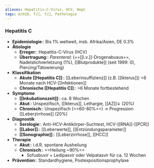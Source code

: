```yaml
---
aliases: Hepatitis-C-Virus, HCV, HepC
tags: m/m18, f/🦠, f/💩, Pathologie
---
```

### Hepatitis C
- **Epidemiologie**:: Bis 1% weltweit, insb. Afrika/Asien, DE 0.3%
- **Ätiologie** 
	- **Erreger**:: Hepatitis-C-Virus (HCV)
	- **Übertragung**:: *Parenteral:* (==[[i.v.]]-Drogenabusus==, Nadelstichverletzung (1%), [[Blutprodukte]] (seit 1999: 0), Piercing/Tätowierung)
- **Klassifikation**
	- **Akute [[Hepatitis C]]**:: [[Leberinsuffizienz]] (z.B. [[Ikterus]]) <6 Monate nach HCV-[[Infektionen]]
	- **Chronische [[Hepatitis C]]**:: >6 Monate fortbestehend
- **Symptome**
	- **[[Inkubationszeit]]**:: ca. 8 Wochen
	- **Akut**:: Unspezifisch, [[Ikterus]], Lethargie, [[AZ]]↓ (20%)
	- **Chronisch**:: Unspezifisch (==60-80%==) → Progression [[Leberzirrhose]] (20%)
- **Diagnostik**
	- **Serologie**:: Anti-HCV-Antikörper-Suchtest, HCV-[[RNA]]-[[PCR]]
	- **[[Labor]]**:: [[Leberwerte]], [[Entzündungsparameter]]
	- **[[Sonographie]]**:: [[Leberzirrhose]], [[HCC]]
- **Therapie**
	- **Akut**:: i.d.R. spontane Ausheilung
	- **Chronisch**:: ==Heilung ~90%==
		- Sofusbuvir + Ledipasvir oder Velpatasvir für ca. 12 Wochen
- **Prävention**:: Standardhygiene, Postexpositionsprophylaxe